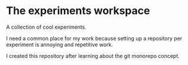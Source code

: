 # The experiments workspace

A collection of cool experiments.

I need a common place for my work because setting up a repository per experiment is annoying and repetitive work.

I created this repository after learning about the git monorepo concept.
